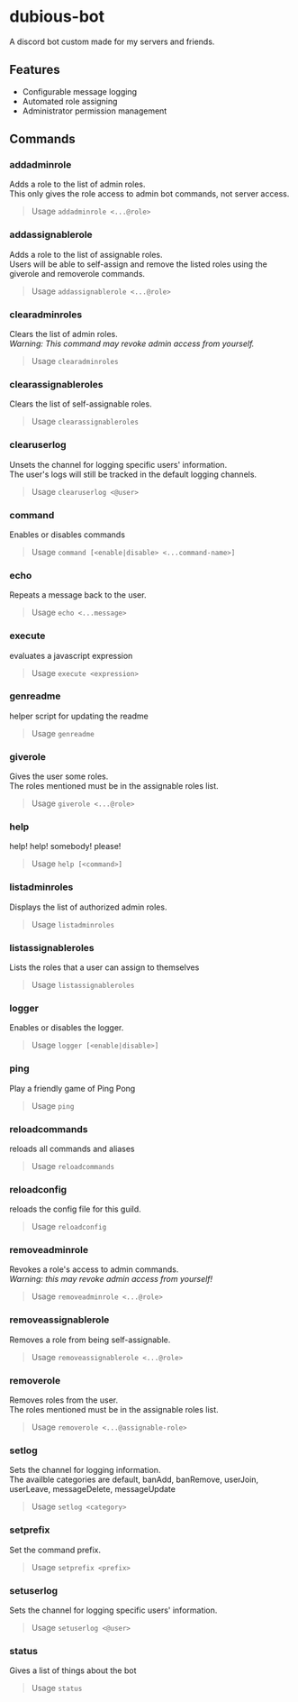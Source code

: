 # dubious-bot
A discord bot custom made for my servers and friends.

## Features
 - Configurable message logging
 - Automated role assigning
 - Administrator permission management

## Commands
### addadminrole
Adds a role to the list of admin roles.  
This only gives the role access to admin bot commands, not server access.
> Usage `addadminrole <...@role>`


### addassignablerole
Adds a role to the list of assignable roles.  
Users will be able to self-assign and remove the listed roles using the giverole and removerole commands.
> Usage `addassignablerole <...@role>`


### clearadminroles
Clears the list of admin roles.  
*Warning: This command may revoke admin access from yourself.*
> Usage `clearadminroles `


### clearassignableroles
Clears the list of self-assignable roles.
> Usage `clearassignableroles `


### clearuserlog
Unsets the channel for logging specific users' information.  
The user's logs will still be tracked in the default logging channels.
> Usage `clearuserlog <@user>`


### command
Enables or disables commands
> Usage `command [<enable|disable> <...command-name>]`


### echo
Repeats a message back to the user.
> Usage `echo <...message>`


### execute
evaluates a javascript expression
> Usage `execute <expression>`


### genreadme
helper script for updating the readme
> Usage `genreadme `


### giverole
Gives the user some roles.  
The roles mentioned must be in the assignable roles list.
> Usage `giverole <...@role>`


### help
help! help! somebody! please!
> Usage `help [<command>]`


### listadminroles
Displays the list of authorized admin roles.
> Usage `listadminroles `


### listassignableroles
Lists the roles that a user can assign to themselves
> Usage `listassignableroles `


### logger
Enables or disables the logger.
> Usage `logger [<enable|disable>]`


### ping
Play a friendly game of Ping Pong
> Usage `ping `


### reloadcommands
reloads all commands and aliases
> Usage `reloadcommands `


### reloadconfig
reloads the config file for this guild.
> Usage `reloadconfig `


### removeadminrole
Revokes a role's access to admin commands.  
*Warning: this may revoke admin access from yourself!*
> Usage `removeadminrole <...@role>`


### removeassignablerole
Removes a role from being self-assignable.
> Usage `removeassignablerole <...@role>`


### removerole
Removes roles from the user.  
The roles mentioned must be in the assignable roles list.
> Usage `removerole <...@assignable-role>`


### setlog
Sets the channel for logging information.  
 The availble categories are default, banAdd, banRemove, userJoin, userLeave, messageDelete, messageUpdate
> Usage `setlog <category>`


### setprefix
Set the command prefix.
> Usage `setprefix <prefix>`


### setuserlog
Sets the channel for logging specific users' information.
> Usage `setuserlog <@user>`


### status
Gives a list of things about the bot
> Usage `status `